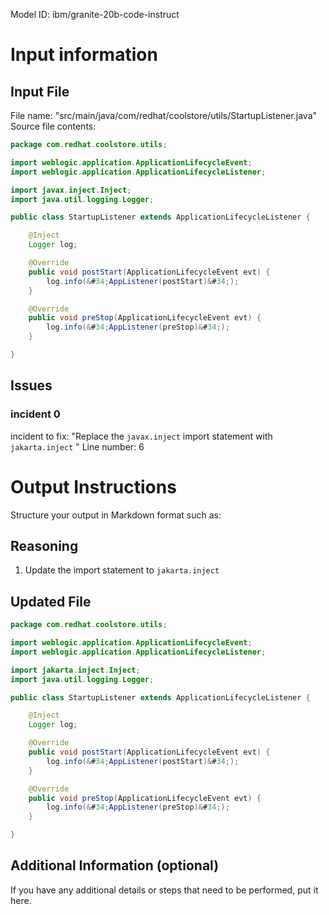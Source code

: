 Model ID: ibm/granite-20b-code-instruct
# Input information

## Input File

File name: "src/main/java/com/redhat/coolstore/utils/StartupListener.java"
Source file contents:
```java
package com.redhat.coolstore.utils;

import weblogic.application.ApplicationLifecycleEvent;
import weblogic.application.ApplicationLifecycleListener;

import javax.inject.Inject;
import java.util.logging.Logger;

public class StartupListener extends ApplicationLifecycleListener {

    @Inject
    Logger log;

    @Override
    public void postStart(ApplicationLifecycleEvent evt) {
        log.info(&#34;AppListener(postStart)&#34;);
    }

    @Override
    public void preStop(ApplicationLifecycleEvent evt) {
        log.info(&#34;AppListener(preStop)&#34;);
    }

}

```

## Issues

### incident 0
incident to fix: "Replace the `javax.inject` import statement with `jakarta.inject` "
Line number: 6

# Output Instructions
Structure your output in Markdown format such as:

## Reasoning
1. Update the import statement to `jakarta.inject`

## Updated File
```java
package com.redhat.coolstore.utils;

import weblogic.application.ApplicationLifecycleEvent;
import weblogic.application.ApplicationLifecycleListener;

import jakarta.inject.Inject;
import java.util.logging.Logger;

public class StartupListener extends ApplicationLifecycleListener {

    @Inject
    Logger log;

    @Override
    public void postStart(ApplicationLifecycleEvent evt) {
        log.info(&#34;AppListener(postStart)&#34;);
    }

    @Override
    public void preStop(ApplicationLifecycleEvent evt) {
        log.info(&#34;AppListener(preStop)&#34;);
    }

}
```

## Additional Information (optional)

If you have any additional details or steps that need to be performed, put it here.

